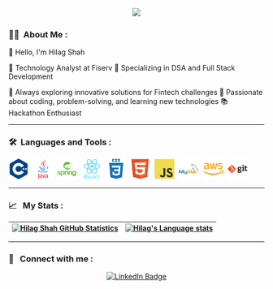 <p align="center"><img src="https://media.giphy.com/media/f3iwJFOVOwuy7K6FFw/giphy.gif"" width="300"/></p>

### :man_technologist: &nbsp;About Me :

👋 Hello, I'm Hilag Shah

🚀 Technology Analyst at Fiserv
💼 Specializing in DSA and Full Stack Development

🔧 Always exploring innovative solutions for Fintech challenges
🌟 Passionate about coding, problem-solving, and learning new technologies
📚 Hackathon Enthusiast

---

### 🛠 &nbsp;Languages and Tools :

<p>
<img src="https://github.com/devicons/devicon/blob/master/icons/cplusplus/cplusplus-plain.svg" title="C++" alt="C++" width="40" height="40"/>&nbsp;
<img src="https://github.com/devicons/devicon/blob/master/icons/java/java-original-wordmark.svg" title="Java" alt="Java" width="40" height="40"/>&nbsp;
<img src="https://github.com/devicons/devicon/blob/master/icons/spring/spring-original-wordmark.svg" title="Spring" alt="Spring" width="40" height="40"/>&nbsp;
<img src="https://github.com/devicons/devicon/blob/master/icons/react/react-original-wordmark.svg" title="React" alt="React" width="40" height="40"/>&nbsp;
<img src="https://github.com/devicons/devicon/blob/master/icons/css3/css3-plain-wordmark.svg"  title="CSS3" alt="CSS" width="40" height="40"/>&nbsp;
<img src="https://github.com/devicons/devicon/blob/master/icons/html5/html5-original.svg" title="HTML5" alt="HTML" width="40" height="40"/>&nbsp;
<img src="https://github.com/devicons/devicon/blob/master/icons/javascript/javascript-original.svg" title="JavaScript" alt="JavaScript" width="40" height="40"/>&nbsp;
<img src="https://github.com/devicons/devicon/blob/master/icons/mysql/mysql-original-wordmark.svg" title="MySQL"  alt="MySQL" width="40" height="40"/>&nbsp;
<img src="https://github.com/devicons/devicon/blob/master/icons/amazonwebservices/amazonwebservices-plain-wordmark.svg" title="AWS" alt="AWS" width="40" height="40"/>&nbsp;
<img src="https://github.com/devicons/devicon/blob/master/icons/git/git-original-wordmark.svg" title="Git" **alt="Git" width="40" height="40"/>&nbsp;
</p>

---

### 📈 &nbsp; My Stats :
| [![Hilag Shah GitHub Statistics](http://github-readme-streak-stats.herokuapp.com?user=shahhilag4&theme=dark&background=000000)](https://git.io/streak-stats) | [![Hilag's Language stats](https://github-readme-stats.vercel.app/api/top-langs/?username=shahhilag4&layout=compact&theme=vision-friendly-dark)](https://github.com/anuraghazra/github-readme-stats) |
| --- | --- |

---
### 🤝 &nbsp; Connect with me :
<p align="center">
<a href="https://www.linkedin.com/in/shahhilag4"><img src="https://img.shields.io/badge/LinkedIn-blue?style=for-the-badge&logo=linkedin&logoColor=white" alt="LinkedIn Badge"></a>
</p>
